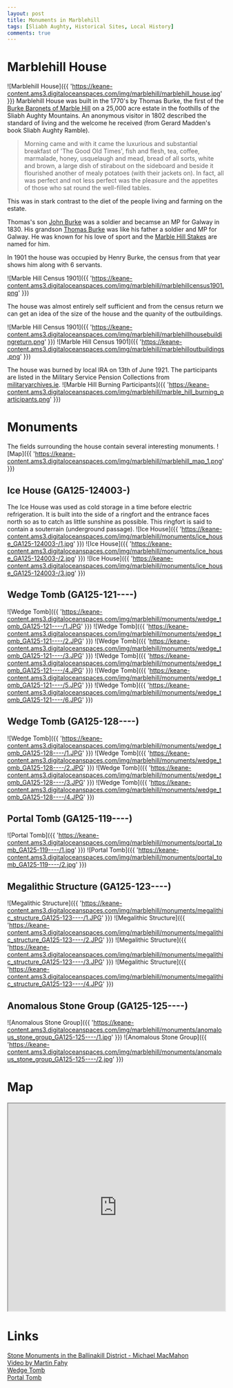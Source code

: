 ```yaml
---
layout: post
title: Monuments in Marblehill
tags: [Sliabh Aughty, Historical Sites, Local History]
comments: true
---
```


# Marblehill House
![Marblehill House]({{ 'https://keane-content.ams3.digitaloceanspaces.com/img/marblehill/marblehill_house.jpg' }})
Marblehill House was built in the 1770's by Thomas Burke, the first of the [Burke Baronets of Marble Hill](https://en.wikipedia.org/wiki/Burke_baronets#Burke_baronets,_of_Marble_Hill_(1797)) on a 25,000 acre estate in the foothills of the Sliabh Aughty Mountains. An anonymous visitor in 1802 described the standard of living and the welcome he received (from Gerard Madden's book Sliabh Aughty Ramble).

> Morning came and with it came the luxurious and substantial breakfast of 'The Good Old Times', fish and flesh, tea, coffee, marmalade, honey, usquelaugh and mead, bread of all sorts, white and brown, a large dish of stirabout on the sideboard and beside it flourished another of mealy potatoes (with their jackets on). In fact, all was perfect and not less perfect was the pleasure and the appetites of those who sat round the well-filled tables.

This was in stark contrast to the diet of the people living and farming on the estate.

Thomas's son [John Burke](https://en.wikipedia.org/wiki/Sir_John_Burke,_2nd_Baronet) was a soldier and becamse an MP for Galway in 1830. His grandson [Thomas Burke](https://en.wikipedia.org/wiki/Sir_Thomas_Burke,_3rd_Baronet) was like his father a soldier and MP for Galway. He was known for his love of sport and the [Marble Hill Stakes](https://en.wikipedia.org/wiki/Marble_Hill_Stakes) are named for him.

In 1901 the house was occupied by Henry Burke, the census from that year shows him along with 6 servants.

![Marble Hill Census 1901]({{ 'https://keane-content.ams3.digitaloceanspaces.com/img/marblehill/marblehillcensus1901.png' }})

The house was almost entirely self sufficient and from the census return we can get an idea of the size of the house and the quanity of the outbuildings.

![Marble Hill Census 1901]({{ 'https://keane-content.ams3.digitaloceanspaces.com/img/marblehill/marblehillhousebuildingreturn.png' }})
![Marble Hill Census 1901]({{ 'https://keane-content.ams3.digitaloceanspaces.com/img/marblehill/marblehilloutbuildings.png' }})

The house was burned by local IRA on 13th of June 1921. The participants are listed in the Military Service Pension Collections from [militaryarchives.ie](https://www.militaryarchives.ie/).
![Marble Hill Burning Participants]({{ 'https://keane-content.ams3.digitaloceanspaces.com/img/marblehill/marble_hill_burning_participants.png' }})

# Monuments
The fields surrounding the house contain several interesting monuments.
![Map]({{ 'https://keane-content.ams3.digitaloceanspaces.com/img/marblehill/marblehill_map_1.png' }})

## Ice House (GA125-124003-)
The Ice House was used as cold storage in a time before electric refrigeration. It is built into the side of a ringfort and the entrance faces north so as to catch as little sunshine as possible. This ringfort is said to contain a souterrain (underground passage).
![Ice House]({{ 'https://keane-content.ams3.digitaloceanspaces.com/img/marblehill/monuments/ice_house_GA125-124003-/1.jpg' }})
![Ice House]({{ 'https://keane-content.ams3.digitaloceanspaces.com/img/marblehill/monuments/ice_house_GA125-124003-/2.jpg' }})
![Ice House]({{ 'https://keane-content.ams3.digitaloceanspaces.com/img/marblehill/monuments/ice_house_GA125-124003-/3.jpg' }})

## Wedge Tomb (GA125-121\-\-\-\-)
![Wedge Tomb]({{ 'https://keane-content.ams3.digitaloceanspaces.com/img/marblehill/monuments/wedge_tomb_GA125-121----/1.JPG' }})
![Wedge Tomb]({{ 'https://keane-content.ams3.digitaloceanspaces.com/img/marblehill/monuments/wedge_tomb_GA125-121----/2.JPG' }})
![Wedge Tomb]({{ 'https://keane-content.ams3.digitaloceanspaces.com/img/marblehill/monuments/wedge_tomb_GA125-121----/3.JPG' }})
![Wedge Tomb]({{ 'https://keane-content.ams3.digitaloceanspaces.com/img/marblehill/monuments/wedge_tomb_GA125-121----/4.JPG' }})
![Wedge Tomb]({{ 'https://keane-content.ams3.digitaloceanspaces.com/img/marblehill/monuments/wedge_tomb_GA125-121----/5.JPG' }})
![Wedge Tomb]({{ 'https://keane-content.ams3.digitaloceanspaces.com/img/marblehill/monuments/wedge_tomb_GA125-121----/6.JPG' }})

## Wedge Tomb (GA125-128\-\-\-\-)
![Wedge Tomb]({{ 'https://keane-content.ams3.digitaloceanspaces.com/img/marblehill/monuments/wedge_tomb_GA125-128----/1.JPG' }})
![Wedge Tomb]({{ 'https://keane-content.ams3.digitaloceanspaces.com/img/marblehill/monuments/wedge_tomb_GA125-128----/2.JPG' }})
![Wedge Tomb]({{ 'https://keane-content.ams3.digitaloceanspaces.com/img/marblehill/monuments/wedge_tomb_GA125-128----/3.JPG' }})
![Wedge Tomb]({{ 'https://keane-content.ams3.digitaloceanspaces.com/img/marblehill/monuments/wedge_tomb_GA125-128----/4.JPG' }})

## Portal Tomb (GA125-119\-\-\-\-)
![Portal Tomb]({{ 'https://keane-content.ams3.digitaloceanspaces.com/img/marblehill/monuments/portal_tomb_GA125-119----/1.jpg' }})
![Portal Tomb]({{ 'https://keane-content.ams3.digitaloceanspaces.com/img/marblehill/monuments/portal_tomb_GA125-119----/2.jpg' }})

## Megalithic Structure (GA125-123\-\-\-\-)
![Megalithic Structure]({{ 'https://keane-content.ams3.digitaloceanspaces.com/img/marblehill/monuments/megalithic_structure_GA125-123----/1.JPG' }})
![Megalithic Structure]({{ 'https://keane-content.ams3.digitaloceanspaces.com/img/marblehill/monuments/megalithic_structure_GA125-123----/2.JPG' }})
![Megalithic Structure]({{ 'https://keane-content.ams3.digitaloceanspaces.com/img/marblehill/monuments/megalithic_structure_GA125-123----/3.JPG' }})
![Megalithic Structure]({{ 'https://keane-content.ams3.digitaloceanspaces.com/img/marblehill/monuments/megalithic_structure_GA125-123----/4.JPG' }})

## Anomalous Stone Group (GA125-125\-\-\-\-)
![Anomalous Stone Group]({{ 'https://keane-content.ams3.digitaloceanspaces.com/img/marblehill/monuments/anomalous_stone_group_GA125-125----/1.jpg' }})
![Anomalous Stone Group]({{ 'https://keane-content.ams3.digitaloceanspaces.com/img/marblehill/monuments/anomalous_stone_group_GA125-125----/2.jpg' }})

# Map
<iframe src="https://www.google.com/maps/d/u/0/embed?mid=1TZtSRkC0EoefkaJHkwtc2_Rt4d4J6hNM" width="100%" height="480"></iframe>

# Links
[Stone Monuments in the Ballinakill District - Michael MacMahon](https://www.jstor.org/stable/25535504)  
[Video by Martin Fahy](https://www.facebook.com/322374765178769/videos/269626050807436/)  
[Wedge Tomb](https://field-monuments.galwaycommunityheritage.org/content/archaeology/field-monuments/ballinakill-wedge-tomb)  
[Portal Tomb](https://field-monuments.galwaycommunityheritage.org/content/archaeology/field-monuments/portal-tomb-marblehill)